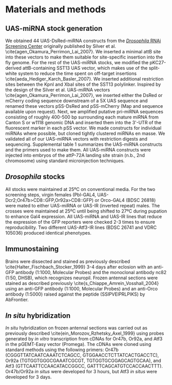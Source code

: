# Materials and methods

## UAS-miRNA stock generation
We obtained 44 UAS-DsRed-miRNA constructs from the [*Drosophila* RNAi Screening Center](http://www.flyrnai.org) originally published by Silver et al. \cite{agen_Okamura_Perrimon_Lai_2007}. We inserted a minimal attB site into these vectors to make them suitable for site-specific insertion into the fly genome. For the rest of the UAS-miRNA stocks, we modified the pKC27-derived attB-containing SST13 UAS vector, which makes use of the split-white system to reduce the time spent on off-target insertions \cite{aeda_Hediger_Karch_Basler_2007}. We inserted additional restriction sites between the KpnI and XbaI sites of the SST13 polylinker. Inspired by the design of the Silver et al. UAS-miRNA vectors \cite{agen_Okamura_Perrimon_Lai_2007}, we inserted either the DsRed or mCherry coding sequence downstream of a 5X UAS sequence and renamed these vectors pSS-DsRed and pSS-mCherry (Map and sequence available upon request). Next, we amplified putative pri-miRNA sequences consisting of roughly 400-500 bp surrounding each mature miRNA from Canton S or w1118 genomic DNA and inserted them into the 3'-UTR of the fluorescent marker in each pSS vector. We made constructs for individual miRNAs where possible, but cloned tightly clustered miRNAs en masse. We validated all of our UAS-miRNA vectors with restriction digests and sequencing. Supplemental table 1 summarizes the UAS-miRNA constructs and the primers used to make them. All UAS-miRNA constructs were injected into embryos of the attP-72A landing site strain (n.b., 2nd chromosome) using standard microinjection techniques.

## *Drosophila* stocks
All stocks were maintained at 25ºC on conventional media. For the two screening steps, virgin females (Pbl-GAL4, UAS-Dcr2;Or47b>CD8::GFP,Or92a>CD8::GFP) or Orco-GAL4 (BDSC 26818) were mated to either UAS-miRNA or UAS-IR (inverted repeat) males. The crosses were maintained at 25ºC until being shifted to 27ºC during pupation to enhance Gal4 expression. All UAS-miRNA and UAS-IR lines that reduce the expression of the GFP reporters were checked 2-3 times to ensure reproducibility. Two different UAS-Atf3-IR lines (BDSC 26741 and VDRC 105036) produced identical phenotypes.

## Immunostaining
Brains were dissected and stained as previously described \cite{Halter_Fischbach_Stocker_1999} 3-4 days after eclosion with an anti-GFP antibody (1:1000, Molecular Probes) and the monoclonal antibody nc82 (1:50, DHSB), which recognizes neuropil. Frozen antennal sections were stained as described previously \cite{s_Chiappe_Amrein_Vosshall_2004} using an anti-GFP antibody (1:1000, Molecular Probes) and an anti-Orco antibody (1:5000) raised against the peptide (SSIPVEIPRLPIKS) by AbFrontier. 

## *In situ* hybridization
*In situ* hybridization on frozen antennal sections was carried out as previously described \cite{ein_Morozov_Rzhetsky_Axel_1999} using probes generated by *in vitro* transcription from cDNAs for Or47b, Or92a, and Atf3 in the pGEMT-Easy vector (Promega). The cDNAs were cloned using standard methods using the following primers: Or47b (CGGGTTATCAATCAAATCTCAGCC, GTGGAACCTCTTATCACTGACCTC), Or92a (TGTGGTGGGCGAAATCGCGT, TGTGGTGCGGAGCAGTGCAA), and Atf3 (GTTCAATTCCAACATACCGGCC, GATTTCAGCATGTCCACCAACTTT). Or47b/Or92a *in situs* were developed for 3 hours, but Atf3 *in situs* were developed for 3 days.